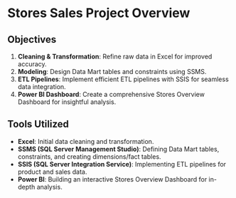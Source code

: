 # Stores Sales Project Overview

## Objectives
1. **Cleaning & Transformation**: Refine raw data in Excel for improved accuracy.
2. **Modeling**: Design Data Mart tables and constraints using SSMS.
3. **ETL Pipelines**: Implement efficient ETL pipelines with SSIS for seamless data integration.
4. **Power BI Dashboard**: Create a comprehensive Stores Overview Dashboard for insightful analysis.

## Tools Utilized
- **Excel**: Initial data cleaning and transformation.
- **SSMS (SQL Server Management Studio)**: Defining Data Mart tables, constraints, and creating dimensions/fact tables.
- **SSIS (SQL Server Integration Service)**: Implementing ETL pipelines for product and sales data.
- **Power BI**: Building an interactive Stores Overview Dashboard for in-depth analysis.
